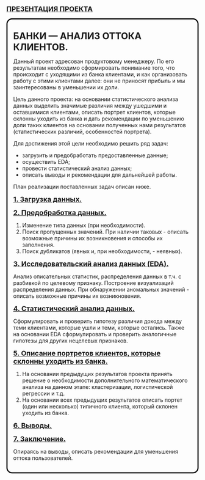 <font size=+1><b> [ПРЕЗЕНТАЦИЯ ПРОЕКТА](https://disk.yandex.ru/i/z7yseXAS45KK6Q) </b></font>

<div style="border-radius: 15px; border: 3px solid black; padding: 15px;">
    
<font size=+2><b> БАНКИ — АНАЛИЗ ОТТОКА КЛИЕНТОВ.</b></font>

Данный проект адресован продуктовому менеджеру. По его результатам необходимо сформировать понимание того, что происходит с уходящими из банка клиентами, и как организовать работу с этими клиентами далее: они не приносят прибыль и мы заинтересованы в уменьшении их доли.

Цель данного проекта: на основании статистического анализа данных выделить значимые различия между ушедшими и оставшимися клиентами, описать портрет клиентов, которые склонны уходить из банка и дать рекомендации по уменьшению доли таких клиентов на основании полученных нами результатов (статистических различий, особенностей портрета).

Для достижения этой цели необходимо решить ряд задач:
- загрузить и предобработать предоставленные данные;
- осуществить EDA;
- провести статистический анализ данных;
- описать выводы и рекомендации для дальнейшей работы.

План реализации поставленных задач описан ниже.    
    
<font size=+1><b><a name='load-2'> [1. Загрузка данных.](#load) </a></b></font>

<font size=+1><b><a name='prepare-2'> [2. Предобработка данных.](#prepare) </a></b></font>     

1. Изменение типа данных (при необходимости).
2. Поиск пропущенных значений. При наличии таковых - описать возможные причины их возникновения и способы их заполнения.
3. Поиск дубликатов (явных и, при необходимости, - неявных).    

<font size=+1><b><a name='eda-2'> [3. Исследовательский анализ данных (EDA).](#eda) </a></b></font> 
    
Анализ описательных статистик, распределения данных в т.ч. с разбивкой по целевому признаку. Построение визуализаций распределения данных. При обнаружении аномальных значений - описать возможные причины их возникновения.
    
<font size=+1><b><a name='stat-2'> [4. Статистический анализ данных.](#stat) </a></b></font> 

Сформулировать и проверить гипотезу различия дохода между теми клиентами, которые ушли и теми, которые остались. Также на основании EDA сформулировать и проверить аналогичные гипотезы для других нецелевых признаков.

<font size=+1><b><a name='cluster-2'> [5. Описание портретов клиентов, которые склонны уходить из банка.](#cluster) </a></b></font>    
    
1. На основании предыдущих результатов проекта принять решение о необходимости дополнительного математического анализа на данном этапе: кластеризации, логистической регрессии и т.д.
2. На основании всех предыдущих результатов описать портет (один или несколько) типичного клиента, который склонен уходить из банка.

<font size=+1><b><a name='summary-2'> [6. Выводы.](#summary) </a></b></font>    
    
<font size=+1><b><a name='conclusion-2'> [7. Заключение.](#conclusion) </a></b></font>   
    
Опираясь на выводы, описать рекомендации для уменьшения оттока пользователей.

</div>   
